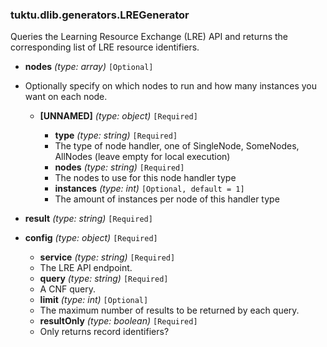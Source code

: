 ### tuktu.dlib.generators.LREGenerator
Queries the Learning Resource Exchange (LRE) API and returns the corresponding list of LRE resource identifiers.

  * **nodes** *(type: array)* `[Optional]`
  - Optionally specify on which nodes to run and how many instances you want on each node.

    * **[UNNAMED]** *(type: object)* `[Required]`

      * **type** *(type: string)* `[Required]`
      - The type of node handler, one of SingleNode, SomeNodes, AllNodes (leave empty for local execution)

      * **nodes** *(type: string)* `[Required]`
      - The nodes to use for this node handler type

      * **instances** *(type: int)* `[Optional, default = 1]`
      - The amount of instances per node of this handler type

  * **result** *(type: string)* `[Required]`

  * **config** *(type: object)* `[Required]`

    * **service** *(type: string)* `[Required]`
    - The LRE API endpoint.

    * **query** *(type: string)* `[Required]`
    - A CNF query.

    * **limit** *(type: int)* `[Optional]`
    - The maximum number of results to be returned by each query.

    * **resultOnly** *(type: boolean)* `[Required]`
    - Only returns record identifiers?

